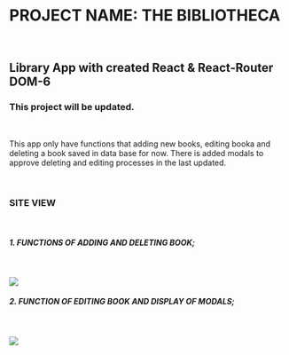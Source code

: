 <h1> PROJECT NAME: THE BIBLIOTHECA </h1>  </br>

<h2> Library App with created React & React-Router DOM-6

<h3> This project will be updated. </h3>  </br>

<p> This app only have functions that adding new books, editing booka and deleting a book saved in data base for now. There is added modals to approve deleting and editing processes in the last updated. </p> </br>

<h3> SITE VIEW </h3> </br>

<h5> 1. FUNCTIONS OF ADDING AND DELETING BOOK; </h5> </br>

![](./src/Assets/bibliotheca-app-screen.gif) </br>

<h5> 2. FUNCTION OF EDITING BOOK AND DISPLAY OF MODALS; </h5> </br>

![](./src/Assets/bibliotheca-app-screen2.gif) </br>

